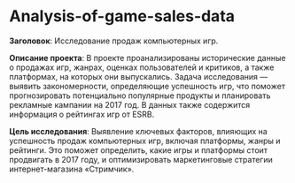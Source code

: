 # Analysis-of-game-sales-data
**Заголовок**: Исследование продаж компьютерных игр.

**Описание проекта**: В проекте проанализированы исторические данные о продажах игр, жанрах, оценках пользователей и критиков, а также платформах, на которых они выпускались. Задача исследования — выявить закономерности, определяющие успешность игр, что поможет прогнозировать потенциально популярные продукты и планировать рекламные кампании на 2017 год. В данных также содержится информация о рейтингах игр от ESRB.

**Цель исследования**: Выявление ключевых факторов, влияющих на успешность продаж компьютерных игр, включая платформы, жанры и рейтинги. Это поможет определить, какие игры и платформы стоит продвигать в 2017 году, и оптимизировать маркетинговые стратегии интернет-магазина «Стримчик».
